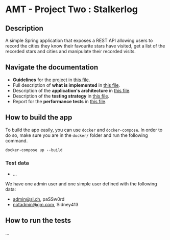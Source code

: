 # AMT - Project Two : Stalkerlog

## Description

A simple Spring application that exposes a REST API allowing users to record the cities they know their favourite stars have visited, get a list of the recorded stars and cities and manipulate their recorded visits.

## Navigate the documentation

- **Guidelines** for the project in [this file](doc/Guidelines.md).
- Full description of **what is implemented** in [this file](doc/functionalAspects.md).
- Description of the **application's architecture** in [this file](doc/architecture.md).
- Description of the **testing strategy** in [this file](doc/testing.md).
- Report for the **performance tests** in [this file](doc/loadTesting.md).

## How to build the app

To build the app easily, you can use `docker` and `docker-compose`. In order to do so, make sure you are in the `docker/` folder and run the following command.

```
docker-compose up --build
```

### Test data

- ...

We have one admin user and one simple user defined with the following data:

- admin@sl.ch, paSSw0rd
- notadmin@gm.com, Sidney413

## How to run the tests

...
